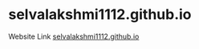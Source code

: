 # selvalakshmi1112.github.io
Website Link <a href="http://selvalakshmi1112.github.io/">selvalakshmi1112.github.io</a>
